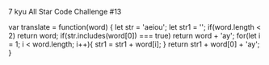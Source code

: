 7 kyu
All Star Code Challenge #13

var translate = function(word) {
let str = 'aeiou';
let str1 = '';
if(word.length < 2) return word;
if(str.includes(word[0]) === true) return word + 'ay';
 for(let i = 1; i < word.length; i++){
   str1 = str1 + word[i];
 } 
  return str1 + word[0] + 'ay';
}
